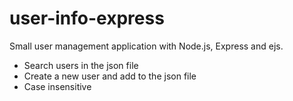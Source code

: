 # user-info-express
<p>Small user management application with Node.js, Express and ejs.</p>
<ul>
  <li>Search users in the json file</li>
  <li>Create a new user and add to the json file</li>
  <li>Case insensitive</li>
</ul>
